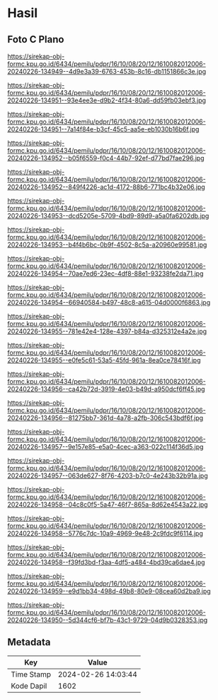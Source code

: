 # Hasil

## Foto C Plano

https://sirekap-obj-formc.kpu.go.id/6434/pemilu/pdpr/16/10/08/20/12/1610082012006-20240226-134949--4d9e3a39-6763-453b-8c16-db1151866c3e.jpg

https://sirekap-obj-formc.kpu.go.id/6434/pemilu/pdpr/16/10/08/20/12/1610082012006-20240226-134951--93e4ee3e-d9b2-4f34-80a6-dd59fb03ebf3.jpg

https://sirekap-obj-formc.kpu.go.id/6434/pemilu/pdpr/16/10/08/20/12/1610082012006-20240226-134951--7a14f84e-b3cf-45c5-aa5e-eb1030b16b6f.jpg

https://sirekap-obj-formc.kpu.go.id/6434/pemilu/pdpr/16/10/08/20/12/1610082012006-20240226-134952--b05f6559-f0c4-44b7-92ef-d77bd7fae296.jpg

https://sirekap-obj-formc.kpu.go.id/6434/pemilu/pdpr/16/10/08/20/12/1610082012006-20240226-134952--849f4226-ac1d-4172-88b6-771bc4b32e06.jpg

https://sirekap-obj-formc.kpu.go.id/6434/pemilu/pdpr/16/10/08/20/12/1610082012006-20240226-134953--dcd5205e-5709-4bd9-89d9-a5a0fa6202db.jpg

https://sirekap-obj-formc.kpu.go.id/6434/pemilu/pdpr/16/10/08/20/12/1610082012006-20240226-134953--b4f4b6bc-0b9f-4502-8c5a-a20960e99581.jpg

https://sirekap-obj-formc.kpu.go.id/6434/pemilu/pdpr/16/10/08/20/12/1610082012006-20240226-134954--70ae7ed6-23ec-4df8-88e1-93238fe2da71.jpg

https://sirekap-obj-formc.kpu.go.id/6434/pemilu/pdpr/16/10/08/20/12/1610082012006-20240226-134954--66940584-b497-48c8-a615-04d0000f6863.jpg

https://sirekap-obj-formc.kpu.go.id/6434/pemilu/pdpr/16/10/08/20/12/1610082012006-20240226-134955--781e42e4-128e-4397-b84a-d325312e4a2e.jpg

https://sirekap-obj-formc.kpu.go.id/6434/pemilu/pdpr/16/10/08/20/12/1610082012006-20240226-134955--e0fe5c61-53a5-45fd-961a-8ea0ce78416f.jpg

https://sirekap-obj-formc.kpu.go.id/6434/pemilu/pdpr/16/10/08/20/12/1610082012006-20240226-134956--ca42b72d-3919-4e03-b49d-a950dcf6ff45.jpg

https://sirekap-obj-formc.kpu.go.id/6434/pemilu/pdpr/16/10/08/20/12/1610082012006-20240226-134956--81275bb7-361d-4a78-a2fb-306c543bdf6f.jpg

https://sirekap-obj-formc.kpu.go.id/6434/pemilu/pdpr/16/10/08/20/12/1610082012006-20240226-134957--9e157e85-e5a0-4cec-a363-022c114f36d5.jpg

https://sirekap-obj-formc.kpu.go.id/6434/pemilu/pdpr/16/10/08/20/12/1610082012006-20240226-134957--063de627-8f76-4203-b7c0-4e243b32b91a.jpg

https://sirekap-obj-formc.kpu.go.id/6434/pemilu/pdpr/16/10/08/20/12/1610082012006-20240226-134958--04c8c0f5-5a47-46f7-865a-8d62e4543a22.jpg

https://sirekap-obj-formc.kpu.go.id/6434/pemilu/pdpr/16/10/08/20/12/1610082012006-20240226-134958--5776c7dc-10a9-4969-9e48-2c9fdc9f6114.jpg

https://sirekap-obj-formc.kpu.go.id/6434/pemilu/pdpr/16/10/08/20/12/1610082012006-20240226-134958--f39fd3bd-f3aa-4df5-a484-4bd39ca6dae4.jpg

https://sirekap-obj-formc.kpu.go.id/6434/pemilu/pdpr/16/10/08/20/12/1610082012006-20240226-134959--e9d1bb34-498d-49b8-80e9-08cea60d2ba9.jpg

https://sirekap-obj-formc.kpu.go.id/6434/pemilu/pdpr/16/10/08/20/12/1610082012006-20240226-134950--5d344cf6-bf7b-43c1-9729-04d9b0328353.jpg


## Metadata

| Key        | Value               |
| ---------- | ------------------- |
| Time Stamp | 2024-02-26 14:03:44 |
| Kode Dapil | 1602                |



